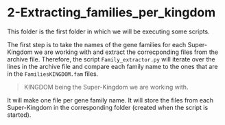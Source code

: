 # 2-Extracting_families_per_kingdom

This folder is the first folder in which we will be executing some scripts.

The first step is to take the names of the gene families for each Super-Kingdom we are working with and extract the correcponding files from the archive file.
Therefore, the script `Family_extractor.py` will iterate over the lines in the archive file and compare each family name to the ones that are in the `FamiliesKINGDOM.fam` files.
> KINGDOM being the Super-Kingdom we are working with.

It will make one file per gene family name. It will store the files from each Super-Kingdom in the corresponding folder (created when the script is started).
